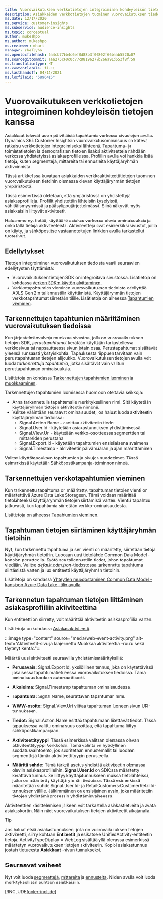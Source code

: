 ```yaml
---
title: Vuorovaikutuksen verkkotietojen integroiminen kohdeyleisön tietojen kanssa
description: Asiakkaiden verkkotietojen tuominen vuorovaikutuksen tiedoista kohdeyleisön tietoihin.
ms.date: 12/17/2020
ms.service: customer-insights
ms.subservice: audience-insights
ms.topic: conceptual
author: mukeshpo
ms.author: mukeshpo
ms.reviewer: mhart
manager: shellyha
ms.openlocfilehash: 9a4cb77bb4c6ef0d88b3f00802f66baab5520a07
ms.sourcegitcommit: aaa275c60c0c77c88196277b266a91d653f8f759
ms.translationtype: HT
ms.contentlocale: fi-FI
ms.lasthandoff: 04/14/2021
ms.locfileid: "5896415"
---
```

# <a name="integrate-web-data-from-engagement-insights-with-audience-insights"></a>Vuorovaikutuksen verkkotietojen integroiminen kohdeyleisön tietojen kanssa

Asiakkaat tekevät usein päivittäisiä tapahtumia verkossa sivustojen avulla. Dynamics 365 Customer Insightsin vuorovaikutusominaisuus on kätevä ratkaisu verkkotietojen integroimiseksi lähteenä. Tapahtuma- ja toimintatietojen ja demografisten tietojen lisäksi aktiviteetteja nähdään verkossa yhdistetyissä asiakasprofiileissa. Profiilin avulla voi hankkia lisää tietoja, kuten segmenttejä, mittareita tai ennusteita käyttäjäryhmän aktivoinnista.

Tässä artikkelissa kuvataan asiakkaiden verkkoaktiviteettitietojen tuominen vuorovaikutuksen tietoihin olemassa olevan käyttäjäryhmän tietojen ympäristöstä.

Tässä esimerkissä oletetaan, että ympäristössä on yhdistettyjä asiakasprofiileja. Profiilit yhdistettiin lähteisiin kyselyissä, vähittäismyynnissä ja pääsylippujärjestelmässä. Siinä näkyvät myös asiakkaisiin liittyvät aktiviteetit. 

Haluamme nyt tietää, käyttääkö asiakas verkossa olevia ominaisuuksia ja onko tällä tietoja aktiviteeteista. Aktiviteetteja ovat esimerkiksi sivustot, joilla on käyty, ja sähköpostitse vastaanotettujen linkkien avulla tarkastellut tuotesivut.

## <a name="prerequisites"></a>Edellytykset

Tietojen integroiminen vuorovaikutuksen tiedoista vaatii seuraavien edellytysten täyttämistä: 

- Vuorovaikutuksen tietojen SDK on integroitava sivustossa. Lisätietoja on kohdassa [Verkon SDK:n käytön aloittaminen](../engagement-insights/instrument-website.md).
- Verkkotapahtumien vieminen vuorovaikutuksen tiedoista edellyttää ADLS Gen 2:n tallennustilin käyttämistä. Käyttäjäryhmän tietojen verkkotapahtumat siirretään tilille. Lisätietoja on aiheessa [Tapahtumien vieminen](../engagement-insights/export-events.md).

## <a name="configure-refined-events-in-engagement-insights"></a>Tarkennettujen tapahtumien määrittäminen vuorovaikutuksen tiedoissa

Kun järjestelmänvalvoja muokkaa sivustoa, jolla on vuorovaikutuksen tietojen SDK, *perustapahtumat* kerätään käyttäjän tarkastellessa verkkosivua tai napsauttaessa sivun jotain osaa. Perustapahtumat sisältävät yleensä runsaasti yksityiskohtia. Tapauksesta riippuen tarvitaan vain perustapahtuman tietojen alijoukko. Vuorovaikutuksen tietojen avulla voit luoda *tarkennettuja tapahtumia*, jotka sisältävät vain valitun perustapahtuman ominaisuuksia.     

Lisätietoja on kohdassa [Tarkennettujen tapahtumien luominen ja muokkaaminen](../engagement-insights/refined-events.md).

Tarkennettujen tapahtumien luomisessa huomioon otettavia seikkoja: 

- Anna tarkennetulle tapahtumalle merkityksellinen nimi. Sitä käytetään käyttäjäryhmän tietojen aktiviteetin nimenä.
- Valitse vähintään seuraavat ominaisuudet, jos haluat luoda aktiviteetin käyttäjäryhmän tiedoissa: 
    - Signal.Action.Name - osoittaa aktiviteetin tiedot
    - Signal.User.Id - käytetään asiakastunnuksen yhdistämisessä
    - Signal.View.Uri - käytetään verkko-osoitteessa segmenttien tai mittareiden perustana
    - Signal.Export.Id - käytetään tapahtumien ensisijaisena avaimena
    - Signal.Timestamp - aktiviteetin päivämäärän ja ajan määrittäminen

Valitse käyttötapauksen tapahtumien ja sivujen suodattimet. Tässä esimerkissä käytetään Sähköpostikampanja-toiminnon nimeä.

## <a name="export-the-refined-web-events"></a>Tarkennettujen verkkotapahtumien vieminen 

Kun tarkennettu tapahtuma on määritetty, tapahtuman tietojen vienti on määritettävä Azure Data Lake Storageen. Tämä voidaan määrittää tietolähteeksi käyttäjäryhmän tietojen siirtämistä varten. Vientiä tapahtuu jatkuvasti, kun tapahtumia siirretään verkko-ominaisuudesta.

Lisätietoja on aiheessa [Tapahtumien vieminen](../engagement-insights/export-events.md).

## <a name="ingest-event-data-to-audience-insights"></a>Tapahtuman tietojen siirtäminen käyttäjäryhmän tietoihin

Nyt, kun tarkennettu tapahtuma ja sen vienti on määritetty, siirretään tietoja käyttäjäryhmän tietoihin. Luodaan uusi tietolähde Common Data Model -kansion perusteella. Syötä sen tallennustilin tiedot, johon tapahtumat viedään. Valitse *default.cdm.json*-tiedostossa tarkennettu tapahtuma siirtämistä varten ja luo entiteetti käyttäjäryhmän tietoihin.

Lisätietoja on kohdassa [Yhteyden muodostaminen Common Data Model -kansioon Azure Data Lake -tilin avulla](connect-common-data-model.md)


## <a name="relate-refined-event-data-as-an-activity-of-a-customer-profile"></a>Tarkennetun tapahtuman tietojen liittäminen asiakasprofiiliin aktiviteettina

Kun entiteetti on siirretty, voit määrittää aktiviteetin asiakasprofiilia varten.

Lisätietoja on kohdassa [Asiakasaktiviteetit](activities.md).

:::image type="content" source="media/web-event-activity.png" alt-text="Aktiviteetit-sivu ja laajennettu Muokkaa aktiviteettia -ruutu sekä täytetyt kentät.":::

Määritä uusi aktiviteetti seuraavilla yhdistämismäärityksillä: 

- **Perusavain:** Signal.Export.Id, yksilöllinen tunnus, joka on käytettävissä jokaisessa tapahtumatietueessa vuorovaikutuksen tiedoissa. Tämä ominaisuus luodaan automaattisesti.

- **Aikaleima:** Signal.Timestamp tapahtuman ominaisuudessa.

- **Tapahtuma:** Signal.Name, seurattavan tapahtuman nimi.

- **WWW-osoite:** Signal.View.Uri viittaa tapahtuman luoneen sivun URI-tunnukseen.

- **Tiedot:** Signal.Action.Name esittää tapahtumaan liitettävät tiedot. Tässä tapauksessa valittu ominaisuus osoittaa, että tapahtuma liittyy sähköpostikampanjaan.

- **Aktiviteettityyppi:** Tässä esimerkissä valitaan olemassa olevan aktiviteettityyppi Verkkoloki. Tämä valinta on hyödyllinen suodatusvaihtoehto, jos suoritetaan ennustemallit tai luodaan segmenttejä tämän aktiviteettityypin perusteella.

- **Määritä suhde:** Tämä tärkeä asetus yhdistää aktiviteetin olemassa oleviin asiakasprofiileihin. **Signal.User.Id** on SDK:ssa määritetty kerättävä tunnus. Se liittyy käyttäjätunnukseen muissa tietolähteissä, jotka on määritetty käyttäjäryhmän tiedoissa. Tässä esimerkissä määritetään suhde Signal.User.Id- ja RetailCustomers:CustomerRetailId-tunnuksen välille. Jälkimmäinen on ensisijainen avain, joka määritettiin tietojen yhdistämisprosessin yhdistämisvaiheessa.


Aktiviteettien käsittelemisen jälkeen voit tarkastella asiakastietueita ja avata asiakaskortin. Näin näet vuorovaikutuksen tietojen aktiviteetit aikajanalla. 

> [!TIP]
> Jos haluat etsiä asiakastunnuksen, jolla on vuorovaikutuksen tietojen aktiviteetti, siirry kohtaan **Entiteetit** ja esikatsele UnifiedActivity-entiteetin tietoja. ActivityTypeDisplay = WebLog sisältää yllä olevassa esimerkissä määritetyn vuorovaikutuksen tietojen aktiviteetin. Kopioi asiakastunnus jostain tietueesta **Asiakkaat** -sivun tunnukseksi.

## <a name="next-steps"></a>Seuraavat vaiheet

Nyt voit luoda [segmenttejä](segments.md), [mittareita](measures.md) ja [ennusteita](predictions.md). Niiden avulla voit luoda merkityksellisen suhteen asiakkaisiin.


[!INCLUDE[footer-include](../includes/footer-banner.md)]